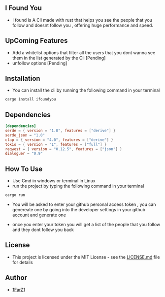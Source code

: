 
## I Found You

- I found is A Cli made with rust that helps you see the people that you follow and doesnt follow you ,  offering huge performance and speed.
## UpComing Features 
- Add a whitelist options that filter all the users that you dont wanna see them in the list generated by the Cli [Pending]
- unfollow options [Pending]

## Installation

- You can install the cli by running the following command in your terminal

```bash
cargo install ifoundyou
```

## Dependencies

```toml
[dependencies]
serde = { version = "1.0", features = ["derive"] }
serde_json = "1.0"
clap = { version = "4.0", features = ["derive"] }
tokio = { version = "1", features = ["full"] }
reqwest = { version = "0.12.5", features = ["json"] }
dialoguer = "0.9"
```

## How To Use

- Use  Cmd  in windows  or terminal in  Linux
- run the project by typing the following command in your terminal

```bash
cargo run
```

- You will be asked to enter your github personal access token , you can genereate one by going into the developer settings in your github account and generate one

- once you enter your token you will get a list of the people that you follow and they dont follow you back

## License

- This project is licensed under the MIT License - see the [LICENSE.md](LICENSE.md) file for details

## Author

- [1FarZ1](www.github.com/1FarZ1)
